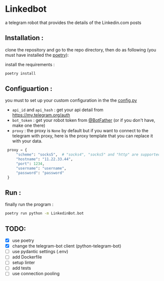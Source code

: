 # Linkedbot
a telegram robot that provides the details of the Linkedin.com posts

## Installation :
clone the repository and go to the repo directory, then do as following (you must have installed the [poetry](https://python-poetry.org/)):

install the requirements :  
```bash
poetry install
```

## Configuartion :  
you must to set up your custom configuration in the the [config.py](https://github.com/AmirAref/Linkedbot/blob/master/config.py)  
- `api_id` and `api_hash` : get your api detail from https://my.telegram.org/auth
- `bot_token` : get your robot token from [@BotFather](https://t.me/BotFather) (or if you don't have, make one there)
- `proxy` : the proxy is `None` by default but if you want to connect to the telegram with proxy, here is the proxy template that you can replace it with your data.
```python
 proxy = {
     "scheme": "socks5",  # "socks4", "socks5" and "http" are supported
     "hostname": "11.22.33.44",
     "port": 1234,
     "username": "username",
     "password": "password"
 }
 ```

## Run :
finally run the program :
```bash
poetry run python -m LinkedinBot.bot
```


## TODO:
- [x] use poetry
- [x] change the telegram-bot client (python-telegram-bot)
- [ ] use pydantic settings (.env)
- [ ] add Dockerfile
- [ ] setup linter
- [ ] add tests
- [ ] use connection pooling
